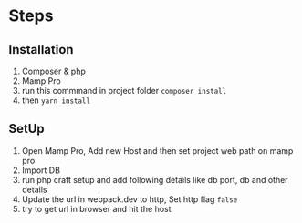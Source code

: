 # Steps 

## Installation

1. Composer & php
2. Mamp Pro
3. run this commmand in project folder  `composer install`
4. then  `yarn install`

## SetUp

1. Open Mamp Pro, Add new Host and then set project web path on mamp pro
2. Import DB
3. run php craft setup and add following details like db port, db and other details
4. Update the url in webpack.dev to http, Set http flag `false` 
5. try to get url in browser and hit the host 
